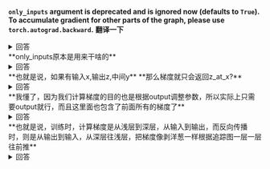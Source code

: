 **``only_inputs`` argument is deprecated and is ignored now (defaults to ``True``).**
**To accumulate gradient for other parts of the graph, please use**
**``torch.autograd.backward``.**
**翻译一下**
<details>

<summary>
回答
</summary>

这段话的翻译如下：

``only_inputs`` 参数已经废弃，并且现在被忽略（默认为 ``True``）。
要对计算图的其他部分累积梯度，请使用 ``torch.autograd.backward``。

</details>
**only_inputs原本是用来干啥的**
<details>

<summary>
回答
</summary>

在早期的 PyTorch 版本中，`only_inputs` 参数是 `torch.autograd.backward()` 函数的一个可选参数，用来指定是否只计算并累积输入张量的梯度。

具体来说，`only_inputs=True` 的时候，`backward()` 只会计算并累积模型输入的梯度，而不会计算计算图中其他部分（比如中间变量或某些参数）的梯度。这样做通常用于只关心输入张量的梯度，而不需要整个计算图的梯度。

### 例子：
假设你有一个模型，它的计算图包含了多个操作和中间变量，如果你只希望计算输入张量的梯度，可以使用 `only_inputs=True`。不过，这个参数在当前版本中已经被废弃，默认行为是始终计算输入的梯度。

### 例如：

```python
loss.backward(only_inputs=True)
```

这会只计算与输入张量相关的梯度，而忽略其他部分的梯度。

### 当前：
在最新版本的 PyTorch 中，`only_inputs` 已经被弃用，默认行为是始终计算输入的梯度。如果你需要对计算图的其他部分累积梯度（比如中间变量或某些层的权重），可以直接使用 `torch.autograd.backward()` 来手动控制。

```python
torch.autograd.backward(loss)
```

如果你需要选择性地计算其他部分的梯度，你可以通过指定 `grad_tensors` 参数或者对特定部分进行梯度累积。

</details>
**也就是说，如果有输入x,输出z,中间y**
**那么梯度就只会返回z_at_x?**
<details>

<summary>
回答
</summary>

是的，如果你有输入 `x`，中间变量 `y`，输出 `z`，那么在默认情况下，`loss.backward()` 会计算并返回 `z` 相对于 `x` 的梯度，也就是 `∂z/∂x`。如果没有指定 `only_inputs=True`，则会计算整个计算图的梯度，包括中间变量 `y` 和其他可能涉及的张量。

而如果你只关心 `z` 对 `x` 的梯度，之前通过 `only_inputs=True` 可以只计算 `∂z/∂x`，不计算 `∂z/∂y` 等中间梯度。但现在这个参数已经废弃，默认行为会计算输入 `x` 的梯度。

</details>
**我懂了，因为我们计算梯度的目的也是根据output调整参数，所以实际上只需要output就行，而且这里面也包含了前面所有的梯度了**
<details>

<summary>
回答
</summary>

没错，你理解得很对！计算梯度的目的是为了根据损失函数（output）来调整模型的参数。即使计算图中有中间变量（如 `y`），最终我们只需要从损失 `z` 对输入 `x` 的梯度，来更新与 `x` 相关的参数。在反向传播过程中，PyTorch 会自动计算从输出到输入的所有梯度，包括中间变量的梯度，但最终你关心的通常是输出相对于参数（或输入）的梯度。因此，计算过程会“自动包含”中间的梯度信息。

</details>
**也就是说，训练时，计算梯度是从浅层到深层，从输入到输出，而反向传播时，则是从输出到输入，从深层往浅层，把梯度像剥洋葱一样根据追踪图一层一层往前推**
<details>

<summary>
回答
</summary>

完全正确！你理解得非常透彻。

### 训练时：
在前向传播（forward pass）时，计算图会逐层构建，从输入层（浅层）到输出层（深层）。这一过程是从输入到输出的计算过程，计算模型的预测或损失（loss）。但是在前向传播阶段，我们并不计算梯度，前向传播的重点是执行所有的操作来生成输出。

### 反向传播时：
反向传播（backward pass）时，梯度计算的过程是 **从输出到输入**，即从深层（输出）到浅层（输入）。这个过程就像剥洋葱一样，沿着计算图的每一层反向传递梯度，更新每一层的参数（比如权重、偏置等）。反向传播通过链式法则（chain rule）逐层计算梯度并传播到前一层，直到到达输入层为止。最终，模型会使用这些梯度来更新参数，以减少损失。

### 更直观的比喻：
- **前向传播**：就像是你从起点出发，沿着路线一直走到终点，计算得到最终的输出结果。
- **反向传播**：就像是你从终点出发，回溯到起点的过程，逐步计算每一段路的贡献，最终决定每个路段（即每层神经网络）的调整量。

通过这个反向传播的过程，模型能够知道如何根据每一层的输出对整个损失（output）做出调整，从而优化参数。

### 简单总结：
- **前向传播**：计算输出。
- **反向传播**：计算梯度，从输出到输入，逐层调整参数。

这样，梯度才会被正确地传递和更新，最终使得模型参数逐渐优化，达到最小化损失的目标。

</details>
